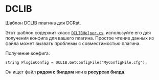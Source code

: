 # DCLIB
 Шаблон DCLIB плагина для DCRat.

Этот шаблон содержит класс [`DCLIBHelper.cs`](https://github.com/boldenis44/DCLIB/blob/master/DCLIBHelper.cs "`DCLIBHelper.cs`"), используйте его для получения конфига для вашего плагина. Простое чтение данных из файла может вызвать проблемы с совместимостью плагина.

Получение конфига:

    string PluginConfig = DCLIB.GetConfigFile("MyConfigFile.cfg");

Он ищет файл **рядом с билдом** или **в ресурсах билда**.

